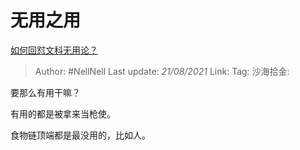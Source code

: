 # 无用之用

[如何回怼文科无用论？](https://www.zhihu.com/question/372621537/answer/1416068539)

> Author: #NellNell
> Last update: *21/08/2021*
> Link:
> Tag:
> 沙海拾金:

要那么有用干嘛？

有用的都是被拿来当枪使。

食物链顶端都是最没用的，比如人。
